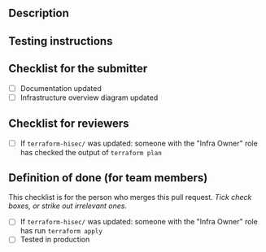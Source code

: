 ## Description

<!--
Please describe:

 - What this PR changes.
 - Why (rationale, what problem it solves).
 - Caveats to be aware of, e.g. potential downtime once this change gets deployed.
 - Whether any manual migration must be performed, and how.
-->

## Testing instructions

<!--
Please describe how to test this change, after it has been deployed to production.
-->

## Checklist for the submitter

<!--
Check a box by filling in 'x', like so...

 - [x] Checklist item

...or mark it as not applicable, like so:

 - [ ] ~~Checklist item~~
-->

 - [ ] Documentation updated
 - [ ] Infrastructure overview diagram updated
   <!-- see docs/editing-diagrams.md to learn how to edit the diagram -->

## Checklist for reviewers

- [ ] If `terraform-hisec/` was updated: someone with the "Infra Owner" role has checked the output of `terraform plan`

## Definition of done (for team members)

This checklist is for the person who merges this pull request. _Tick check boxes, or strike out irrelevant ones._

 - [ ] If `terraform-hisec/` was updated: someone with the "Infra Owner" role has run `terraform apply`
 - [ ] Tested in production

